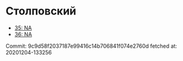 # Столповский
- [35: NA](35.md)
- [36: NA](36.md)

Commit: 9c9d58f2037187e99416c14b706841f074e2760d
 fetched at: 20201204-133256
